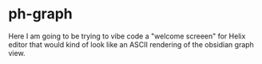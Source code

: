 # ph-graph
Here I am going to be trying to vibe code a "welcome screeen" for Helix editor that would kind of look like an ASCII rendering of the obsidian graph view. 
